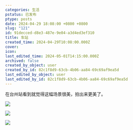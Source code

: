 ```yaml
---
categories: 生活
pstatus: 已发布
ptype: posts
date: 2024-04-29 18:08:00 +0800 +0800
slug: "121"
id: 91decced-d8e3-487e-9e04-a3d4ed3ef310
title: 车站
created_time: 2024-04-29T10:08:00.000Z
cover: 
icon: 
last_edited_time: 2024-05-01T14:15:00.000Z
archived: false
created_by_object: user
created_by_id: 82c1f8d9-63cb-4b06-aa84-69c69af9ea5d
last_edited_by_object: user
last_edited_by_id: 82c1f8d9-63cb-4b06-aa84-69c69af9ea5d
---
```


在台州站看到就觉得这幅场景很美，拍出来更美了。

![](https://blog.wangyunzi.com/2024/05/D1qEo6.jpg)



![](https://blog.wangyunzi.com/2024/05/B1ZJJu.jpg)



![](https://blog.wangyunzi.com/2024/05/EJhopc.jpg)




